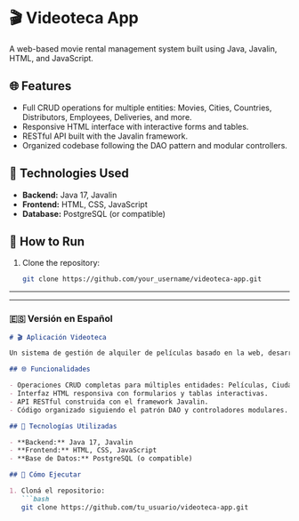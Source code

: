 # 🎬 Videoteca App

A web-based movie rental management system built using Java, Javalin, HTML, and JavaScript.

## 🌐 Features

- Full CRUD operations for multiple entities: Movies, Cities, Countries, Distributors, Employees, Deliveries, and more.
- Responsive HTML interface with interactive forms and tables.
- RESTful API built with the Javalin framework.
- Organized codebase following the DAO pattern and modular controllers.

## 📁 Technologies Used

- **Backend:** Java 17, Javalin
- **Frontend:** HTML, CSS, JavaScript
- **Database:** PostgreSQL (or compatible)

## 🚀 How to Run

1. Clone the repository:
   ```bash
   git clone https://github.com/your_username/videoteca-app.git

---------------------------------------------------------


---

### 🇪🇸 Versión en Español

```markdown
# 🎬 Aplicación Videoteca

Un sistema de gestión de alquiler de películas basado en la web, desarrollado con Java, Javalin, HTML y JavaScript.

## 🌐 Funcionalidades

- Operaciones CRUD completas para múltiples entidades: Películas, Ciudades, Países, Distribuidores, Empleados, Entregas, y más.
- Interfaz HTML responsiva con formularios y tablas interactivas.
- API RESTful construida con el framework Javalin.
- Código organizado siguiendo el patrón DAO y controladores modulares.

## 📁 Tecnologías Utilizadas

- **Backend:** Java 17, Javalin
- **Frontend:** HTML, CSS, JavaScript
- **Base de Datos:** PostgreSQL (o compatible)

## 🚀 Cómo Ejecutar

1. Cloná el repositorio:
   ```bash
   git clone https://github.com/tu_usuario/videoteca-app.git
